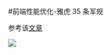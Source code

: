 #前端性能优化-雅虎 35 条军规

参考该[文章](https://guoyueting.github.io/2018/08/13/%E9%9B%85%E8%99%8E35%E6%9D%A1%E5%86%9B%E8%A7%84%E2%80%94%E2%80%94%E5%89%8D%E7%AB%AF%E6%80%A7%E8%83%BD%E4%BC%98%E5%8C%96/)

![](https://wendaoshuai66.github.io/study/note/images/性能优化雅虎.png)
